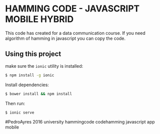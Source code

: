 HAMMING CODE - JAVASCRIPT MOBILE HYBRID
=====================



This code has created for a data communication course.
If you need algorithm of hamming in javascript you can copy the code.

## Using this project

make sure the `ionic` utility is installed:

```bash
$ npm install -g ionic
```

Install dependencies: 

```bash
$ bower install && npm install
```

Then run:

```bash
$ ionic serve
```

#PedroAyres 2016 university hammingcode codehamming javascript app mobile
